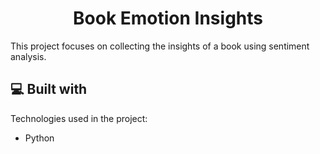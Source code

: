 <h1 align="center" id="title">Book Emotion Insights</h1>

<p id="description">This project focuses on collecting the insights of a book using sentiment analysis.</p>

  
  
<h2>💻 Built with</h2>

Technologies used in the project:

*   Python
